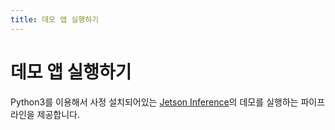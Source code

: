 ```yaml
---
title: 데모 앱 실행하기
---
```


# 데모 앱 실행하기

Python3를 이용해서 사정 설치되어있는 [Jetson Inference](https://github.com/dusty-nv/jetson-inference)의 데모를 실행하는 파이프라인을 제공합니다.

```bash
```
